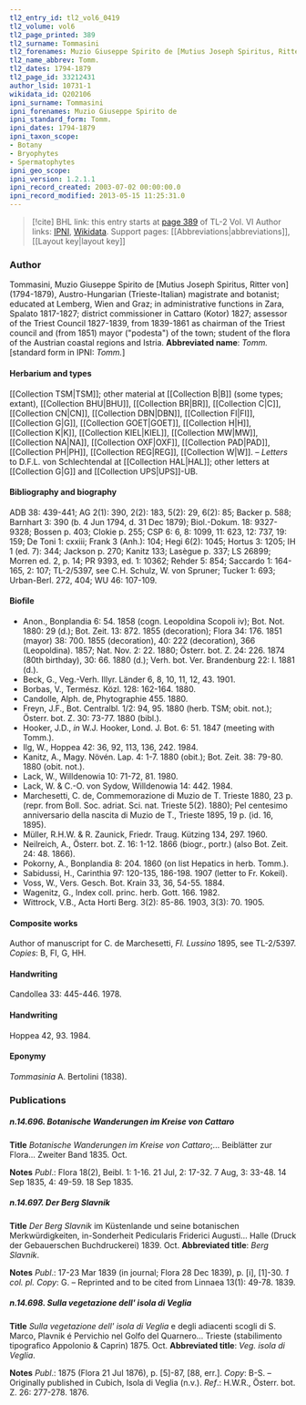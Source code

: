 ```yaml
---
tl2_entry_id: tl2_vol6_0419
tl2_volume: vol6
tl2_page_printed: 389
tl2_surname: Tommasini
tl2_forenames: Muzio Giuseppe Spirito de [Mutius Joseph Spiritus, Ritter von]
tl2_name_abbrev: Tomm.
tl2_dates: 1794-1879
tl2_page_id: 33212431
author_lsid: 10731-1
wikidata_id: Q202106
ipni_surname: Tommasini
ipni_forenames: Muzio Giuseppe Spirito de
ipni_standard_form: Tomm.
ipni_dates: 1794-1879
ipni_taxon_scope: 
- Botany
- Bryophytes
- Spermatophytes
ipni_geo_scope: 
ipni_version: 1.2.1.1
ipni_record_created: 2003-07-02 00:00:00.0
ipni_record_modified: 2013-05-15 11:25:31.0
---
```


> [!cite] BHL link: this entry starts at [page 389](https://www.biodiversitylibrary.org/page/33212431) of TL-2 Vol. VI
> Author links: [IPNI](https://www.ipni.org/a/10731-1), [Wikidata](https://www.wikidata.org/wiki/Q202106). Support pages: [[Abbreviations|abbreviations]], [[Layout key|layout key]]

### Author

Tommasini, Muzio Giuseppe Spirito de \[Mutius Joseph Spiritus, Ritter von\] (1794-1879), Austro-Hungarian (Trieste-Italian) magistrate and botanist; educated at Lemberg, Wien and Graz; in administrative functions in Zara, Spalato 1817-1827; district commissioner in Cattaro (Kotor) 1827; assessor of the Triest Council 1827-1839, from 1839-1861 as chairman of the Triest council and (from 1851) mayor ("podesta") of the town; student of the flora of the Austrian coastal regions and Istria. 
**Abbreviated name**: *Tomm.* \[standard form in IPNI: *Tomm.*\]

#### Herbarium and types

[[Collection TSM|TSM]]; other material at [[Collection B|B]] (some types; extant), [[Collection BHU|BHU]], [[Collection BR|BR]], [[Collection C|C]], [[Collection CN|CN]], [[Collection DBN|DBN]], [[Collection FI|FI]], [[Collection G|G]], [[Collection GOET|GOET]], [[Collection H|H]], [[Collection K|K]], [[Collection KIEL|KIEL]], [[Collection MW|MW]], [[Collection NA|NA]], [[Collection OXF|OXF]], [[Collection PAD|PAD]], [[Collection PH|PH]], [[Collection REG|REG]], [[Collection W|W]]. – *Letters* to D.F.L. von Schlechtendal at [[Collection HAL|HAL]]; other letters at [[Collection G|G]] and [[Collection UPS|UPS]]-UB.

#### Bibliography and biography

ADB 38: 439-441; AG 2(1): 390, 2(2): 183, 5(2): 29, 6(2): 85; Backer p. 588; Barnhart 3: 390 (b. 4 Jun 1794, d. 31 Dec 1879); Biol.-Dokum. 18: 9327-9328; Bossen p. 403; Clokie p. 255; CSP 6: 6, 8: 1099, 11: 623, 12: 737, 19: 159; De Toni 1: cxxiii; Frank 3 (Anh.): 104; Hegi 6(2): 1045; Hortus 3: 1205; IH 1 (ed. 7): 344; Jackson p. 270; Kanitz 133; Lasègue p. 337; LS 26899; Morren ed. 2, p. 14; PR 9393, ed. 1: 10362; Rehder 5: 854; Saccardo 1: 164-165, 2: 107; TL-2/5397, see C.H. Schulz, W. von Spruner; Tucker 1: 693; Urban-Berl. 272, 404; WU 46: 107-109.

#### Biofile

- Anon., Bonplandia 6: 54. 1858 (cogn. Leopoldina Scopoli iv); Bot. Not. 1880: 29 (d.); Bot. Zeit. 13: 872. 1855 (decoration); Flora 34: 176. 1851 (mayor) 38: 700. 1855 (decoration), 40: 222 (decoration), 366 (Leopoldina). 1857; Nat. Nov. 2: 22. 1880; Österr. bot. Z. 24: 226. 1874 (80th birthday), 30: 66. 1880 (d.); Verh. bot. Ver. Brandenburg 22: I. 1881 (d.).
- Beck, G., Veg.-Verh. Illyr. Länder 6, 8, 10, 11, 12, 43. 1901.
- Borbas, V., Termész. Közl. 128: 162-164. 1880.
- Candolle, Alph. de, Phytographie 455. 1880.
- Freyn, J.F., Bot. Centralbl. 1/2: 94, 95. 1880 (herb. TSM; obit. not.); Österr. bot. Z. 30: 73-77. 1880 (bibl.).
- Hooker, J.D., *in* W.J. Hooker, Lond. J. Bot. 6: 51. 1847 (meeting with Tomm.).
- Ilg, W., Hoppea 42: 36, 92, 113, 136, 242. 1984.
- Kanitz, A., Magy. Növén. Lap. 4: 1-7. 1880 (obit.); Bot. Zeit. 38: 79-80. 1880 (obit. not.).
- Lack, W., Willdenowia 10: 71-72, 81. 1980.
- Lack, W. & C.-O. von Sydow, Willdenowia 14: 442. 1984.
- Marchesetti, C. de, Commemorazione di Muzio de T. Trieste 1880, 23 p. (repr. from Boll. Soc. adriat. Sci. nat. Trieste 5(2). 1880); Pel centesimo anniversario della nascita di Muzio de T., Trieste 1895, 19 p. (id. 16, 1895).
- Müller, R.H.W. & R. Zaunick, Friedr. Traug. Kützing 134, 297. 1960.
- Neilreich, A., Österr. bot. Z. 16: 1-12. 1866 (biogr., portr.) (also Bot. Zeit. 24: 48. 1866).
- Pokorny, A., Bonplandia 8: 204. 1860 (on list Hepatics in herb. Tomm.).
- Sabidussi, H., Carinthia 97: 120-135, 186-198. 1907 (letter to Fr. Kokeil).
- Voss, W., Vers. Gesch. Bot. Krain 33, 36, 54-55. 1884.
- Wagenitz, G., Index coll. princ. herb. Gott. 166. 1982.
- Wittrock, V.B., Acta Horti Berg. 3(2): 85-86. 1903, 3(3): 70. 1905.

#### Composite works

Author of manuscript for C. de Marchesetti, *Fl. Lussino* 1895, see TL-2/5397. *Copies*: B, FI, G, HH.

#### Handwriting

Candollea 33: 445-446. 1978.

#### Handwriting

Hoppea 42, 93. 1984.

#### Eponymy

*Tommasinia* A. Bertolini (1838).

### Publications

##### n.14.696. Botanische Wanderungen im Kreise von Cattaro

**Title**
*Botanische Wanderungen im Kreise von Cattaro*;... Beiblätter zur Flora... Zweiter Band 1835. Oct.

**Notes**
*Publ*.: Flora 18(2), Beibl. 1: 1-16. 21 Jul, 2: 17-32. 7 Aug, 3: 33-48. 14 Sep 1835, 4: 49-59.
18 Sep 1835.

##### n.14.697. Der Berg Slavnik

**Title**
*Der Berg Slavnik* im Küstenlande und seine botanischen Merkwürdigkeiten, in-Sonderheit Pedicularis Friderici Augusti... Halle (Druck der Gebauerschen Buchdruckerei) 1839. Oct.
**Abbreviated title**: *Berg Slavnik*.

**Notes**
*Publ*.: 17-23 Mar 1839 (in journal; Flora 28 Dec 1839), p. \[i\], \[1\]-30. *1 col. pl. Copy*: G. – Reprinted and to be cited from Linnaea 13(1): 49-78. 1839.

##### n.14.698. Sulla vegetazione dell' isola di Veglia

**Title**
*Sulla vegetazione dell' isola di Veglia* e degli adiacenti scogli di S. Marco, Plavnik é Pervichio nel Golfo del Quarnero... Trieste (stabilimento tipografico Appolonio & Caprin) 1875. Oct.
**Abbreviated title**: *Veg. isola di Veglia*.

**Notes**
*Publ*.: 1875 (Flora 21 Jul 1876), p. \[5\]-87, \[88, err.\]. *Copy*: B-S. – Originally published in Cubich, Isola di Veglia (n.v.).
*Ref*.: H.W.R., Österr. bot. Z. 26: 277-278. 1876.


